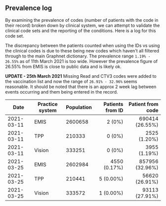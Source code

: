 ## Prevalence log

By examining the prevalence of codes (number of patients with the code in their record) broken down by clinical system, we can attempt to validate the clinical code sets and the reporting of the conditions. Here is a log for this code set.

The discrepancy between the patients counted when using the IDs vs using the clinical codes is due to these being new codes which haven't all filtered through to the main Graphnet dictionary. The prevalence range `1.19% - 26.55%` as of 11th March 2021 is too wide. However the prevalence figure of 26.55% from EMIS is close to public data and is likely ok.

**UPDATE - 25th March 2021** Missing Read and CTV3 codes were added to the vaccination list and now the range of `26.91% - 32.96%` seems reasonable. It should be noted that there is an approx 2 week lag between events occurring and them being entered in the record.

| Date       | Practice system | Population | Patients from ID | Patient from code |
| ---------- | --------------- | ---------- | ---------------: | ----------------: |
| 2021-03-11 | EMIS            | 2600658    |           2 (0%) |   690414 (26.55%) |
| 2021-03-11 | TPP             | 210333     |           0 (0%) |      2525 (1.20%) |
| 2021-03-11 | Vision          | 333251     |           0 (0%) |      3955 (1.19%) |
| 2021-03-25 | EMIS            | 2602984    |     4550 (0.17%) |   857956 (32.96%) |
| 2021-03-25 | TPP             | 210441     |        5 (0.00%) |    56620 (26.91%) |
| 2021-03-25 | Vision          | 333572     |        1 (0.00%) |    93113 (27.91%) |
